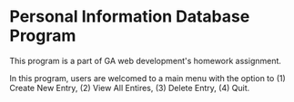 Personal Information Database Program
=====================================

This program is a part of GA web development's homework assignment.

In this program, users are welcomed to a main menu with the option to 
(1) Create New Entry, (2) View All Entires, (3) Delete Entry, (4) Quit.

